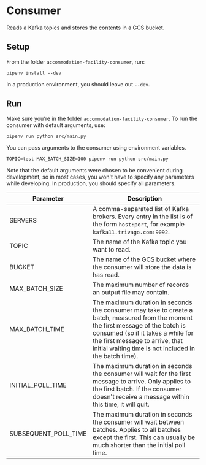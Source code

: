 # Consumer

Reads a Kafka topics and stores the contents in a GCS bucket.

## Setup

From the folder `accommodation-facility-consumer`, run:

```
pipenv install --dev
```

In a production environment, you should leave out `--dev`.

## Run

Make sure you're in the folder `accommodation-facility-consumer`. To run the consumer with default arguments, use:

```
pipenv run python src/main.py
```

You can pass arguments to the consumer using environment variables.

```
TOPIC=test MAX_BATCH_SIZE=100 pipenv run python src/main.py
```

Note that the default arguments were chosen to be convenient during development, so in most cases, you won't have to specify any parameters while developing. In production, you should specify all parameters.

Parameter | Description
----------|-------------
SERVERS   | A comma-separated list of Kafka brokers. Every entry in the list is of the form `host:port`, for example `kafka11.trivago.com:9092`.
TOPIC     | The name of the Kafka topic you want to read.
BUCKET    | The name of the GCS bucket where the consumer will store the data is has read.
MAX_BATCH_SIZE | The maximum number of records an output file may contain.
MAX_BATCH_TIME | The maximum duration in seconds the consumer may take to create a batch, measured from the moment the first message of the batch is consumed (so if it takes a while for the first message to arrive, that initial waiting time is not included in the batch time).
INITIAL_POLL_TIME | The maximum duration in seconds the consumer will wait for the first message to arrive. Only applies to the first batch. If the consumer doesn't receive a message within this time, it will quit.
SUBSEQUENT_POLL_TIME | The maximum duration in seconds the consumer will wait between batches. Applies to all batches except the first. This can usually be much shorter than the initial poll time.